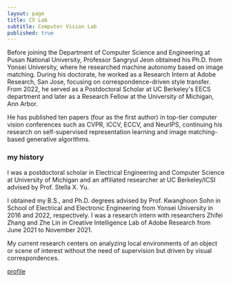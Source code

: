 ```yaml
---
layout: page
title: CV Lab
subtitle: Computer Vision Lab
published: true
---
```

Before joining the Department of Computer Science and Engineering at Pusan National University, Professor Sangryul Jeon obtained his Ph.D. from Yonsei University, where he researched machine autonomy based on image matching. During his doctorate, he worked as a Research Intern at Adobe Research, San Jose, focusing on correspondence-driven style transfer. From 2022, he served as a Postdoctoral Scholar at UC Berkeley's EECS department and later as a Research Fellow at the University of Michigan, Ann Arbor.

He has published ten papers (four as the first author) in top-tier computer vision conferences such as CVPR, ICCV, ECCV, and NeurIPS, continuing his research on self-supervised representation learning and image matching-based generative algorithms.

### my history

I was a postdoctoral scholar in Electrical Engineering and Computer Science at University of Michigan and an affiliated researcher at UC Berkeley/ICSI advised by Prof. Stella X. Yu.

I obtained my B.S., and Ph.D. degrees advised by Prof. Kwanghoon Sohn in School of Electrical and Electronic Engineering from Yonsei University in 2016 and 2022, respectively. I was a research intern with researchers Zhifei Zhang and Zhe Lin in Creative Intelligence Lab of Adobe Research from June 2021 to November 2021.

My current research centers on analyzing local environments of an object or scene of interest without the need of supervision but driven by visual correspondences.

[profile](https://sr-jeon.github.io/)
